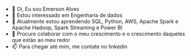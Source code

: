 <!--START_SECTION:waka-->
- 👋 Oi, Eu sou Emerson Alves
- 👀 Estou interessado em Engenharia de dados
- 🌱 Atualmente estou aprendendo SQL, Python, AWS, Apache Spark e Apache Hadoop, Spark Streaming e Power BI
- 💞️ Procuro colaborar com o meu crescimento e o crescimento daqueles que estão ao meu redor
- 📫 Para chegar até mim, me contate no linkedin
<!--END_SECTION:waka-->
